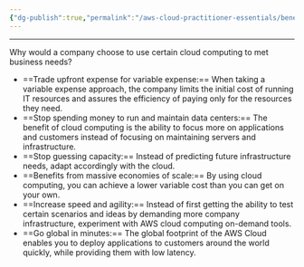 ```yaml
---
{"dg-publish":true,"permalink":"/aws-cloud-practitioner-essentials/benefits-of-cloud-computing/"}
---
```


---
Why would a company choose to use certain cloud computing to met business needs?

- ==Trade upfront expense for variable expense:== When taking a variable expense approach, the company limits the initial cost of running IT resources and assures the efficiency of paying only for the resources they need.
- ==Stop spending money to run and maintain data centers:== The benefit of cloud computing is the ability to focus more on applications and customers instead of focusing on maintaining servers and infrastructure.
- ==Stop guessing capacity:== Instead of predicting future infrastructure needs, adapt accordingly with the cloud.
- ==Benefits from massive economies of scale:== By using cloud computing, you can achieve a lower variable cost than you can get on your own.
- ==Increase speed and agility:== Instead of first getting the ability to test certain scenarios and ideas by demanding more company infrastructure, experiment with AWS cloud computing on-demand tools.
- ==Go global in minutes:== The global footprint of the AWS Cloud enables you to deploy applications to customers around the world quickly, while providing them with low latency.